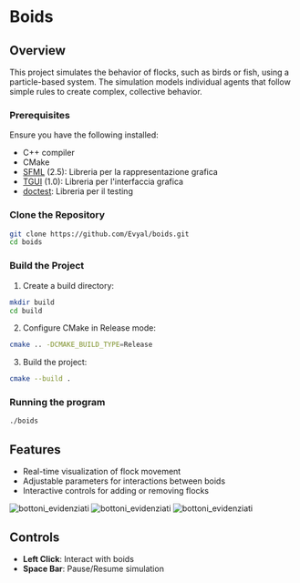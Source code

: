 # Boids

## Overview

This project simulates the behavior of flocks, such as birds or fish, using a particle-based system. The simulation models individual agents that follow simple rules to create complex, collective behavior.

### Prerequisites

Ensure you have the following installed:
- C++ compiler
- CMake
- [SFML](https://github.com/SFML/SFML) (2.5): Libreria per la rappresentazione grafica
- [TGUI](https://github.com/texus/TGUI) (1.0): Libreria per l'interfaccia grafica
- [doctest](https://github.com/doctest/doctest): Libreria per il testing

### Clone the Repository

```bash
git clone https://github.com/Evyal/boids.git
cd boids
```

### Build the Project

1. Create a build directory:

```bash
mkdir build
cd build
```

2. Configure CMake in Release mode:

```bash
cmake .. -DCMAKE_BUILD_TYPE=Release
```

3. Build the project:

```bash
cmake --build .
```

### Running the program

```bash
./boids
```

## Features

- Real-time visualization of flock movement
- Adjustable parameters for interactions between boids
- Interactive controls for adding or removing flocks

![bottoni_evidenziati](images/interfaccia1.jpg)
![bottoni_evidenziati](images/interfaccia2.jpg)
![bottoni_evidenziati](images/interfaccia3.jpg)

## Controls

- **Left Click**: Interact with boids
- **Space Bar**: Pause/Resume simulation
